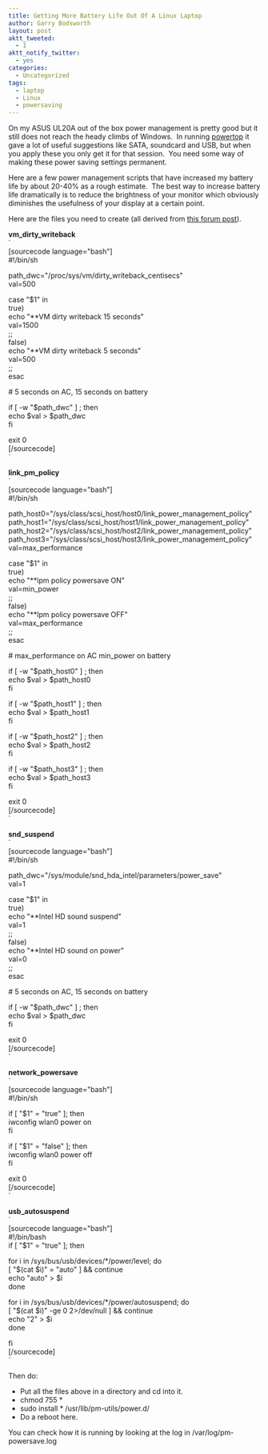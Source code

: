 ```yaml
---
title: Getting More Battery Life Out Of A Linux Laptop
author: Garry Bodsworth
layout: post
aktt_tweeted:
  - 1
aktt_notify_twitter:
  - yes
categories:
  - Uncategorized
tags:
  - laptop
  - Linux
  - powersaving
---
```

On my ASUS UL20A out of the box power management is pretty good but it still does not reach the heady climbs of Windows.  In running [powertop][1] it gave a lot of useful suggestions like SATA, soundcard and USB, but when you apply these you only get it for that session.  You need some way of making these power saving settings permanent.

Here are a few power management scripts that have increased my battery life by about 20-40% as a rough estimate.  The best way to increase battery life dramatically is to reduce the brightness of your monitor which obviously diminishes the usefulness of your display at a certain point.

Here are the files you need to create (all derived from [this forum post][2]).

**vm\_dirty\_writeback**  
`<br />
[sourcecode language="bash"]<br />
#!/bin/sh</p>
<p>path_dwc="/proc/sys/vm/dirty_writeback_centisecs"<br />
val=500</p>
<p>case "$1" in<br />
	true)<br />
		echo "**VM dirty writeback 15 seconds"<br />
		val=1500<br />
		;;<br />
	false)<br />
		echo "**VM dirty writeback 5 seconds"<br />
		val=500<br />
		;;<br />
esac</p>
<p># 5 seconds on AC, 15 seconds on battery</p>
<p>if [ -w "$path_dwc" ] ; then<br />
	echo $val > $path_dwc<br />
fi</p>
<p>exit 0<br />
[/sourcecode]<br />
`

**link\_pm\_policy**  
`<br />
[sourcecode language="bash"]<br />
#!/bin/sh</p>
<p>path_host0="/sys/class/scsi_host/host0/link_power_management_policy"<br />
path_host1="/sys/class/scsi_host/host1/link_power_management_policy"<br />
path_host2="/sys/class/scsi_host/host2/link_power_management_policy"<br />
path_host3="/sys/class/scsi_host/host3/link_power_management_policy"<br />
val=max_performance</p>
<p>case "$1" in<br />
	true)<br />
		echo "**lpm policy powersave ON"<br />
		val=min_power<br />
		;;<br />
	false)<br />
		echo "**lpm policy powersave OFF"<br />
		val=max_performance<br />
		;;<br />
esac</p>
<p># max_performance on AC min_power on battery</p>
<p>if [ -w "$path_host0" ] ; then<br />
	echo $val > $path_host0<br />
fi</p>
<p>if [ -w "$path_host1" ] ; then<br />
	echo $val > $path_host1<br />
fi</p>
<p>if [ -w "$path_host2" ] ; then<br />
	echo $val > $path_host2<br />
fi</p>
<p>if [ -w "$path_host3" ] ; then<br />
	echo $val > $path_host3<br />
fi</p>
<p>exit 0<br />
[/sourcecode]<br />
`

**snd_suspend**  
`<br />
[sourcecode language="bash"]<br />
#!/bin/sh</p>
<p>path_dwc="/sys/module/snd_hda_intel/parameters/power_save"<br />
val=1</p>
<p>case "$1" in<br />
	true)<br />
		echo "**Intel HD sound suspend"<br />
		val=1<br />
		;;<br />
	false)<br />
		echo "**Intel HD sound on power"<br />
		val=0<br />
		;;<br />
esac</p>
<p># 5 seconds on AC, 15 seconds on battery</p>
<p>if [ -w "$path_dwc" ] ; then<br />
	echo $val > $path_dwc<br />
fi</p>
<p>exit 0<br />
[/sourcecode]<br />
`

**network_powersave**  
`<br />
[sourcecode language="bash"]<br />
#!/bin/sh</p>
<p>if [ "$1" = "true" ]; then<br />
            iwconfig wlan0 power on<br />
fi</p>
<p>if [ "$1" = "false" ]; then<br />
            iwconfig wlan0 power off<br />
fi</p>
<p>exit 0<br />
[/sourcecode]<br />
`

**usb_autosuspend**  
`<br />
[sourcecode language="bash"]<br />
#!/bin/bash<br />
if [ "$1" = "true" ]; then</p>
<p>  for i in /sys/bus/usb/devices/*/power/level; do<br />
	[ "$(cat $i)" = "auto" ] && continue<br />
	echo "auto" > $i<br />
  done</p>
<p>  for i in /sys/bus/usb/devices/*/power/autosuspend; do<br />
	[ "$(cat $i)" -ge 0 2>/dev/null ] && continue<br />
	echo "2" > $i<br />
  done</p>
<p>fi<br />
[/sourcecode]<br />
`

Then do:

*   Put all the files above in a directory and cd into it.
*   chmod 755 *
*   sudo install * /usr/lib/pm-utils/power.d/
*   Do a reboot here.

You can check how it is running by looking at the log in /var/log/pm-powersave.log

 [1]: http://www.lesswatts.org/projects/powertop/
 [2]: http://ubuntuforums.org/showthread.php?t=1326333